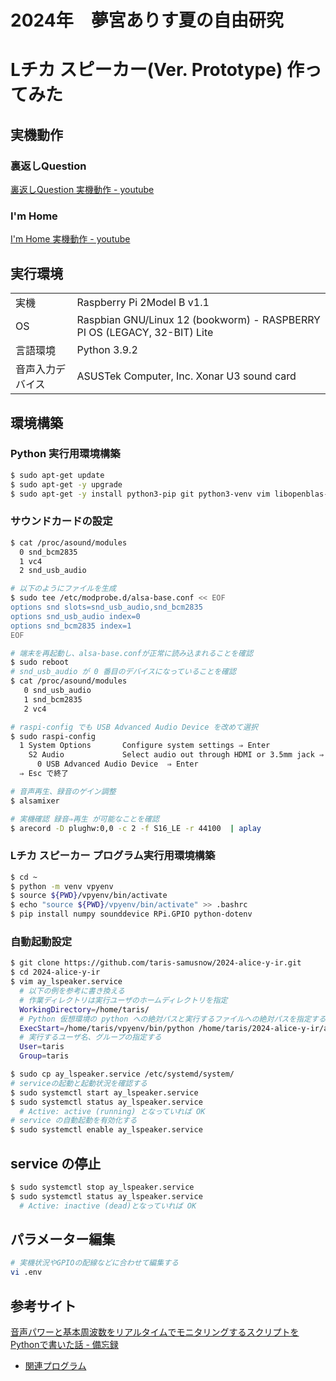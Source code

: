 # 2024年　夢宮ありす夏の自由研究 
# Lチカ スピーカー(Ver. Prototype) 作ってみた
## 実機動作
### 裏返しQuestion
[裏返しQuestion 実機動作 - youtube](https://youtu.be/WOVJcwIXOF4)

### I'm Home
[I'm Home 実機動作 - youtube](https://youtu.be/4VQbO1dTzNg)

## 実行環境
|||
| ---- | ---- |
| 実機 | Raspberry Pi 2Model B v1.1 |
| OS   | Raspbian GNU/Linux 12 (bookworm) - RASPBERRY PI OS (LEGACY, 32-BIT) Lite|
| 言語環境 | Python 3.9.2 |
| 音声入力デバイス| ASUSTek Computer, Inc. Xonar U3 sound card |


## 環境構築
### Python 実行用環境構築
```bash
$ sudo apt-get update
$ sudo apt-get -y upgrade
$ sudo apt-get -y install python3-pip git python3-venv vim libopenblas-base portaudio19-dev
```

### サウンドカードの設定
```bash
$ cat /proc/asound/modules
  0 snd_bcm2835
  1 vc4
  2 snd_usb_audio

# 以下のようにファイルを生成
$ sudo tee /etc/modprobe.d/alsa-base.conf << EOF
options snd slots=snd_usb_audio,snd_bcm2835
options snd_usb_audio index=0
options snd_bcm2835 index=1
EOF

# 端末を再起動し、alsa-base.confが正常に読み込まれることを確認
$ sudo reboot
# snd_usb_audio が 0 番目のデバイスになっていることを確認
$ cat /proc/asound/modules
   0 snd_usb_audio
   1 snd_bcm2835
   2 vc4

# raspi-config でも USB Advanced Audio Device を改めて選択
$ sudo raspi-config
  1 System Options       Configure system settings ⇒ Enter
    S2 Audio             Select audio out through HDMI or 3.5mm jack ⇒ Enter
      0 USB Advanced Audio Device  ⇒ Enter
  ⇒ Esc で終了

# 音声再生、録音のゲイン調整
$ alsamixer

# 実機確認 録音⇒再生 が可能なことを確認
$ arecord -D plughw:0,0 -c 2 -f S16_LE -r 44100  | aplay
 ```

### Lチカ スピーカー プログラム実行用環境構築
```bash
$ cd ~
$ python -m venv vpyenv
$ source ${PWD}/vpyenv/bin/activate
$ echo "source ${PWD}/vpyenv/bin/activate" >> .bashrc
$ pip install numpy sounddevice RPi.GPIO python-dotenv
```

### 自動起動設定
```bash 
$ git clone https://github.com/taris-samusnow/2024-alice-y-ir.git
$ cd 2024-alice-y-ir
$ vim ay_lspeaker.service
  # 以下の例を参考に書き換える
  # 作業ディレクトリは実行ユーザのホームディレクトリを指定
  WorkingDirectory=/home/taris/
  # Python 仮想環境の python への絶対パスと実行するファイルへの絶対パスを指定する
  ExecStart=/home/taris/vpyenv/bin/python /home/taris/2024-alice-y-ir/ay_lspeaker.py
  # 実行するユーザ名、グループの指定する
  User=taris
  Group=taris

$ sudo cp ay_lspeaker.service /etc/systemd/system/
# serviceの起動と起動状況を確認する
$ sudo systemctl start ay_lspeaker.service
$ sudo systemctl status ay_lspeaker.service
  # Active: active (running) となっていれば OK
# service の自動起動を有効化する
$ sudo systemctl enable ay_lspeaker.service
````

## service の停止
```bash 
$ sudo systemctl stop ay_lspeaker.service
$ sudo systemctl status ay_lspeaker.service
  # Active: inactive (dead)となっていれば OK
````

## パラメーター編集
```bash
# 実機状況やGPIOの配線などに合わせて編集する
vi .env
```

## 参考サイト
[音声パワーと基本周波数をリアルタイムでモニタリングするスクリプトをPythonで書いた話 - 備忘録](https://tam5917.hatenablog.com/entry/2023/12/16/154930)
- [関連プログラム](https://gist.github.com/tam17aki/7a766b263ebc08752539ecdff9514298)
